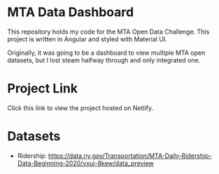 # MTA Data Dashboard

This repository holds my code for the MTA Open Data Challenge. This project is written in Angular and styled with Material UI.

Originally, it was going to be a dashboard to view multiple MTA open datasets, but I lost steam halfway through and only integrated one. 


# Project Link

Click this link to view the project hosted on Netlify.

# Datasets
- Ridership: https://data.ny.gov/Transportation/MTA-Daily-Ridership-Data-Beginning-2020/vxuj-8kew/data_preview


